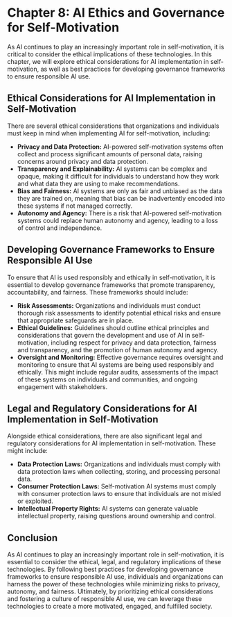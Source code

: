 Chapter 8: AI Ethics and Governance for Self-Motivation
=======================================================

As AI continues to play an increasingly important role in self-motivation, it is critical to consider the ethical implications of these technologies. In this chapter, we will explore ethical considerations for AI implementation in self-motivation, as well as best practices for developing governance frameworks to ensure responsible AI use.

Ethical Considerations for AI Implementation in Self-Motivation
---------------------------------------------------------------

There are several ethical considerations that organizations and individuals must keep in mind when implementing AI for self-motivation, including:

* **Privacy and Data Protection:** AI-powered self-motivation systems often collect and process significant amounts of personal data, raising concerns around privacy and data protection.
* **Transparency and Explainability:** AI systems can be complex and opaque, making it difficult for individuals to understand how they work and what data they are using to make recommendations.
* **Bias and Fairness:** AI systems are only as fair and unbiased as the data they are trained on, meaning that bias can be inadvertently encoded into these systems if not managed correctly.
* **Autonomy and Agency:** There is a risk that AI-powered self-motivation systems could replace human autonomy and agency, leading to a loss of control and independence.

Developing Governance Frameworks to Ensure Responsible AI Use
-------------------------------------------------------------

To ensure that AI is used responsibly and ethically in self-motivation, it is essential to develop governance frameworks that promote transparency, accountability, and fairness. These frameworks should include:

* **Risk Assessments:** Organizations and individuals must conduct thorough risk assessments to identify potential ethical risks and ensure that appropriate safeguards are in place.
* **Ethical Guidelines:** Guidelines should outline ethical principles and considerations that govern the development and use of AI in self-motivation, including respect for privacy and data protection, fairness and transparency, and the promotion of human autonomy and agency.
* **Oversight and Monitoring:** Effective governance requires oversight and monitoring to ensure that AI systems are being used responsibly and ethically. This might include regular audits, assessments of the impact of these systems on individuals and communities, and ongoing engagement with stakeholders.

Legal and Regulatory Considerations for AI Implementation in Self-Motivation
----------------------------------------------------------------------------

Alongside ethical considerations, there are also significant legal and regulatory considerations for AI implementation in self-motivation. These might include:

* **Data Protection Laws:** Organizations and individuals must comply with data protection laws when collecting, storing, and processing personal data.
* **Consumer Protection Laws:** Self-motivation AI systems must comply with consumer protection laws to ensure that individuals are not misled or exploited.
* **Intellectual Property Rights:** AI systems can generate valuable intellectual property, raising questions around ownership and control.

Conclusion
----------

As AI continues to play an increasingly important role in self-motivation, it is essential to consider the ethical, legal, and regulatory implications of these technologies. By following best practices for developing governance frameworks to ensure responsible AI use, individuals and organizations can harness the power of these technologies while minimizing risks to privacy, autonomy, and fairness. Ultimately, by prioritizing ethical considerations and fostering a culture of responsible AI use, we can leverage these technologies to create a more motivated, engaged, and fulfilled society.
